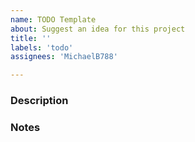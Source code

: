 ```yaml
---
name: TODO Template
about: Suggest an idea for this project
title: ''
labels: 'todo'
assignees: 'MichaelB788'

---
```


### Description

### Notes
